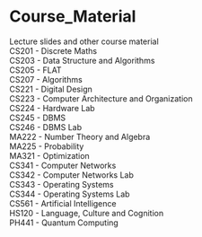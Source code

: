 # Course_Material
Lecture slides and other course material  
CS201 - Discrete Maths  
CS203 - Data Structure and Algorithms  
CS205 - FLAT  
CS207 - Algorithms  
CS221 - Digital Design  
CS223 - Computer Architecture and Organization  
CS224 - Hardware Lab  
CS245 - DBMS  
CS246 - DBMS Lab  
MA222 - Number Theory and Algebra  
MA225 - Probability  
MA321 - Optimization  
CS341 - Computer Networks  
CS342 - Computer Networks Lab  
CS343 - Operating Systems  
CS344 - Operating Systems Lab  
CS561 - Artificial Intelligence  
HS120 - Language, Culture and Cognition  
PH441 - Quantum Computing
